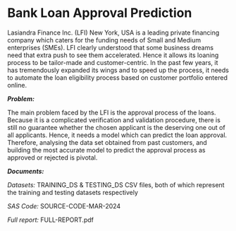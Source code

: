 # Bank Loan Approval Prediction
Lasiandra Finance Inc. (LFI) New York, USA is a leading private financing company which caters for the funding needs of Small and Medium enterprises (SMEs). LFI clearly understood that some business dreams need that extra push to see them accelerated. Hence it allows its loaning process to be tailor-made and customer-centric. In the past few years, it has tremendously expanded its wings and to speed up the process, it needs to automate the loan eligibility process based on customer portfolio entered online.

***Problem:***

The main problem faced by the LFI is the approval process of the loans. Because it is a complicated verification and validation procedure, there is still no guarantee whether the chosen applicant is the deserving one out of all applicants. Hence, it needs a model which can predict the loan approval. Therefore, analysing the data set obtained from past customers, and building the most accurate model to predict the approval process as approved or rejected is pivotal.

***Documents:***

*Datasets:* TRAINING_DS & TESTING_DS CSV files, both of which represent the training and testing datasets respectively

*SAS Code:* SOURCE-CODE-MAR-2024

*Full report:* FULL-REPORT.pdf
